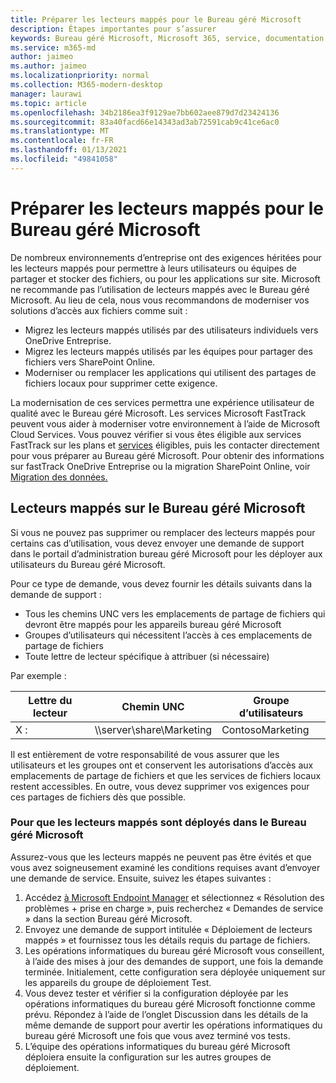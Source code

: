 ```yaml
---
title: Préparer les lecteurs mappés pour le Bureau géré Microsoft
description: Étapes importantes pour s’assurer
keywords: Bureau géré Microsoft, Microsoft 365, service, documentation
ms.service: m365-md
author: jaimeo
ms.author: jaimeo
ms.localizationpriority: normal
ms.collection: M365-modern-desktop
manager: laurawi
ms.topic: article
ms.openlocfilehash: 34b2186ea3f9129ae7bb602aee879d7d23424136
ms.sourcegitcommit: 83a40facd66e14343ad3ab72591cab9c41ce6ac0
ms.translationtype: MT
ms.contentlocale: fr-FR
ms.lasthandoff: 01/13/2021
ms.locfileid: "49841058"
---
```

#  <a name="prepare-mapped-drives-for-microsoft-managed-desktop"></a>Préparer les lecteurs mappés pour le Bureau géré Microsoft

De nombreux environnements d’entreprise ont des exigences héritées pour les lecteurs mappés pour permettre à leurs utilisateurs ou équipes de partager et stocker des fichiers, ou pour les applications sur site. Microsoft ne recommande pas l’utilisation de lecteurs mappés avec le Bureau géré Microsoft. Au lieu de cela, nous vous recommandons de moderniser vos solutions d’accès aux fichiers comme suit :
  
- Migrez les lecteurs mappés utilisés par des utilisateurs individuels vers OneDrive Entreprise. 
- Migrez les lecteurs mappés utilisés par les équipes pour partager des fichiers vers SharePoint Online. 
- Moderniser ou remplacer les applications qui utilisent des partages de fichiers locaux pour supprimer cette exigence.
  
La modernisation de ces services permettra une expérience utilisateur de qualité avec le Bureau géré Microsoft. Les services Microsoft FastTrack peuvent vous aider à moderniser votre environnement à l’aide de Microsoft Cloud Services. Vous pouvez vérifier si vous êtes éligible aux services FastTrack sur les plans et [services](https://docs.microsoft.com/fasttrack/m365-eligible-services-and-plans) éligibles, puis les contacter directement pour vous préparer au Bureau géré Microsoft. Pour obtenir des informations sur fastTrack OneDrive Entreprise ou la migration SharePoint Online, voir [Migration des données.](https://docs.microsoft.com/fasttrack/o365-data-migration)

## <a name="mapped-drives-on-microsoft-managed-desktop"></a>Lecteurs mappés sur le Bureau géré Microsoft
 
Si vous ne pouvez pas supprimer ou remplacer des lecteurs mappés pour certains cas d’utilisation, vous devez envoyer une demande de support dans le portail d’administration bureau géré Microsoft pour les déployer aux utilisateurs du Bureau géré Microsoft.
    
Pour ce type de demande, vous devez fournir les détails suivants dans la demande de support : 

- Tous les chemins UNC vers les emplacements de partage de fichiers qui devront être mappés pour les appareils bureau géré Microsoft 
- Groupes d’utilisateurs qui nécessitent l’accès à ces emplacements de partage de fichiers 
- Toute lettre de lecteur spécifique à attribuer (si nécessaire)

Par exemple :

| Lettre du lecteur | Chemin UNC | Groupe d’utilisateurs |
|--------------|----------|------------|
| X :  | \\\server\share\Marketing | ContosoMarketing |

Il est entièrement de votre responsabilité de vous assurer que les utilisateurs et les groupes ont et conservent les autorisations d’accès aux emplacements de partage de fichiers et que les services de fichiers locaux restent accessibles. En outre, vous devez supprimer vos exigences pour ces partages de fichiers dès que possible.

### <a name="to-have-mapped-drives-deployed-in-microsoft-managed-desktop"></a>Pour que les lecteurs mappés sont déployés dans le Bureau géré Microsoft
 
Assurez-vous que les lecteurs mappés ne peuvent pas être évités et que vous avez soigneusement examiné les conditions requises avant d’envoyer une demande de service. Ensuite, suivez les étapes suivantes :

1. Accédez [à Microsoft Endpoint Manager](https://endpoint.microsoft.com/) et sélectionnez « Résolution des problèmes + prise en charge », puis recherchez « Demandes de service » dans la section Bureau géré Microsoft.  
2. Envoyez une demande de support intitulée « Déploiement de lecteurs mappés » et fournissez tous les détails requis du partage de fichiers.  
3. Les opérations informatiques du bureau géré Microsoft vous conseillent, à l’aide des mises à jour des demandes de support, une fois la demande terminée. Initialement, cette configuration sera déployée uniquement sur les appareils du groupe de déploiement Test.  
4. Vous devez tester et vérifier si la configuration déployée par les opérations informatiques du bureau géré Microsoft fonctionne comme prévu. Répondez à l’aide de l’onglet Discussion dans les détails de la même demande de support pour avertir les opérations informatiques du bureau géré Microsoft une fois que vous avez terminé vos tests.  
5. L’équipe des opérations informatiques du bureau géré Microsoft déploiera ensuite la configuration sur les autres groupes de déploiement. 
